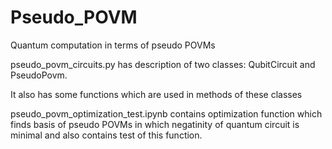 # Pseudo_POVM
Quantum computation in terms of pseudo POVMs

pseudo_povm_circuits.py has description of two classes: QubitCircuit and PseudoPovm.

It also has some functions which are used in methods of these classes

pseudo_povm_optimization_test.ipynb contains optimization function which finds basis
of pseudo POVMs in which negatinity of quantum circuit is minimal and also contains test of this function.
